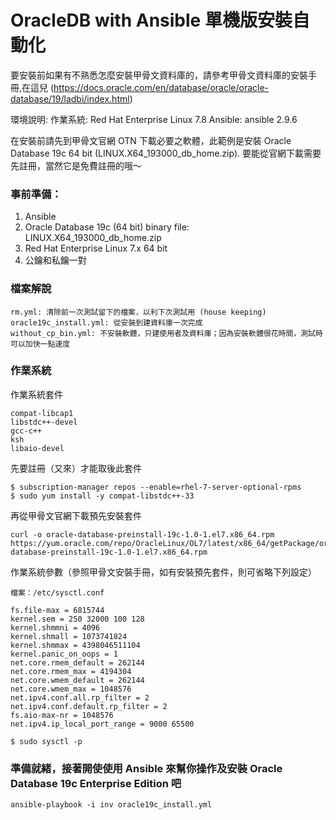 # OracleDB with Ansible 單機版安裝自動化

要安裝前如果有不熟悉怎麼安裝甲骨文資料庫的，請參考甲骨文資料庫的安裝手冊,在這兒 
(https://docs.oracle.com/en/database/oracle/oracle-database/19/ladbi/index.html)

環境說明: 
作業系統: Red Hat Enterprise Linux 7.8 
Ansible: ansible 2.9.6

在安裝前請先到甲骨文官網 OTN 下載必要之軟體，此範例是安裝 Oracle Database 19c 64 bit (LINUX.X64_193000_db_home.zip). 要能從官網下載需要先註冊，當然它是免費註冊的哦～

### 事前準備：
1. Ansible
2. Oracle Database 19c (64 bit) binary file: LINUX.X64_193000_db_home.zip
3. Red Hat Enterprise Linux 7.x 64 bit
4. 公鑰和私鑰一對

### 檔案解說
```
rm.yml: 清除前一次測試留下的檔案，以利下次測試用 (house keeping)
oracle19c_install.yml: 從安裝到建資料庫一次完成
without_cp_bin.yml: 不安裝軟體，只建使用者及資料庫；因為安裝軟體很花時間，測試時可以加快一點速度
```

### 作業系統
作業系統套件
```
compat-libcap1
libstdc++-devel
gcc-c++
ksh
libaio-devel
```
先要註冊（又來）才能取後此套件
```
$ subscription-manager repos --enable=rhel-7-server-optional-rpms
$ sudo yum install -y compat-libstdc++-33
```
再從甲骨文官網下載預先安裝套件
```
curl -o oracle-database-preinstall-19c-1.0-1.el7.x86_64.rpm https://yum.oracle.com/repo/OracleLinux/OL7/latest/x86_64/getPackage/oracle-database-preinstall-19c-1.0-1.el7.x86_64.rpm
```

作業系統參數（參照甲骨文安裝手冊，如有安裝預先套件，則可省略下列設定）
```
檔案：/etc/sysctl.conf

fs.file-max = 6815744
kernel.sem = 250 32000 100 128
kernel.shmmni = 4096
kernel.shmall = 1073741824
kernel.shmmax = 4398046511104
kernel.panic_on_oops = 1
net.core.rmem_default = 262144
net.core.rmem_max = 4194304
net.core.wmem_default = 262144
net.core.wmem_max = 1048576
net.ipv4.conf.all.rp_filter = 2
net.ipv4.conf.default.rp_filter = 2
fs.aio-max-nr = 1048576
net.ipv4.ip_local_port_range = 9000 65500

$ sudo sysctl -p
```

### 準備就緒，接著開使使用 Ansible 來幫你操作及安裝 Oracle Database 19c Enterprise Edition 吧
```
ansible-playbook -i inv oracle19c_install.yml
```
